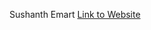 Sushanth Emart
[Link to Website](https://sushanth-emart-dxzx9b6vr-sushanthksrs-projects.vercel.app/)
